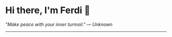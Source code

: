 <h1>Hi there, I'm Ferdi 👋</h1>

<p><em>
  "Make peace with your inner turmoil." — Unknown
</em></p>

---
